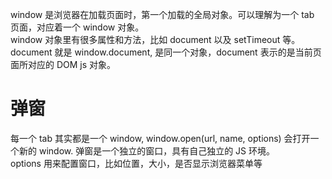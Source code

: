 window 是浏览器在加载页面时，第一个加载的全局对象。可以理解为一个 tab 页面，对应着一个 window 对象。  
window 对象里有很多属性和方法，比如 document 以及 setTimeout 等。  
document 就是 window.document, 是同一个对象，document 表示的是当前页面所对应的 DOM js 对象。

# 弹窗
每一个 tab 其实都是一个 window, window.open(url, name, options) 会打开一个新的 window. 弹窗是一个独立的窗口，具有自己独立的 JS 环境。  
options 用来配置窗口，比如位置，大小，是否显示浏览器菜单等